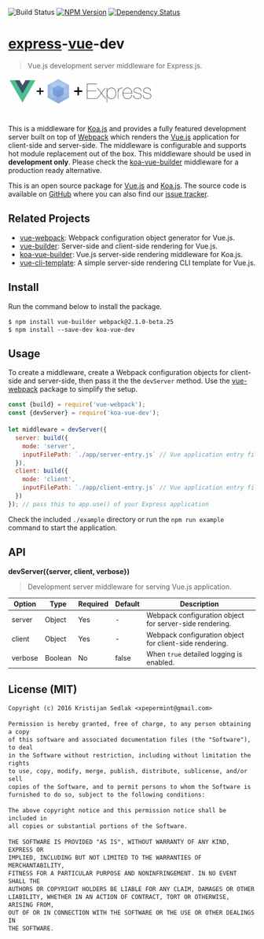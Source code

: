![Build Status](https://travis-ci.org/xpepermint/express-vue-dev.svg?branch=master)&nbsp;[![NPM Version](https://badge.fury.io/js/express-vue-dev.svg)](https://badge.fury.io/js/express-vue-dev)&nbsp;[![Dependency Status](https://gemnasium.com/xpepermint/express-vue-dev.svg)](https://gemnasium.com/xpepermint/express-vue-dev)

# [express](http://expressjs.com)-[vue](http://vuejs.org)-dev

> Vue.js development server middleware for Express.js.

<img src="logo.png" height="60" style="margin-bottom: 20px" />

This is a middleware for [Koa.js](http://koajs.com) and provides a fully featured development server built on top of [Webpack](http://webpack.github.io) which renders the [Vue.js](http://vuejs.org) application for client-side and server-side. The middleware is configurable and supports hot module replacement out of the box. This middleware should be used in **development only**. Please check the [koa-vue-builder](https://github.com/kristianmandrup/koa-vue-builder) middleware for a production ready alternative.

This is an open source package for [Vue.js](http://vuejs.org/) and [Koa.js](http://koajs.com). The source code is available on [GitHub](https://github.com/kristianmandrup/koa-vue-dev) where you can also find our [issue tracker](https://github.com/kristianmandrup/koa-vue-dev/issues).

## Related Projects

* [vue-webpack](https://github.com/xpepermint/vue-webpack): Webpack configuration object generator for Vue.js.
* [vue-builder](https://github.com/xpepermint/vue-builder): Server-side and client-side rendering for Vue.js.
* [koa-vue-builder](https://github.com/kristianmandrup/koa-vue-builder): Vue.js server-side rendering middleware for Koa.js.
* [vue-cli-template](https://github.com/xpepermint/vue-cli-template): A simple server-side rendering CLI template for Vue.js.

## Install

Run the command below to install the package.

```
$ npm install vue-builder webpack@2.1.0-beta.25
$ npm install --save-dev koa-vue-dev
```

## Usage

To create a middleware, create a Webpack configuration objects for client-side and server-side, then pass it the the `devServer` method. Use the [vue-webpack](https://github.com/xpepermint/vue-webpack) package to simplify the setup.

```js
const {build} = require('vue-webpack');
const {devServer} = require('koa-vue-dev');

let middleware = devServer({
  server: build({
    mode: 'server',
    inputFilePath: `./app/server-entry.js` // Vue application entry file for server-side
  }),
  client: build({
    mode: 'client',
    inputFilePath: `./app/client-entry.js` // Vue application entry file for client-side
  })
}); // pass this to app.use() of your Express application
```

Check the included `./example` directory or run the `npm run example` command to start the application.

## API

**devServer({server, client, verbose})**

> Development server middleware for serving Vue.js application.

| Option | Type | Required | Default | Description
|--------|------|----------|---------|------------
| server | Object | Yes | - | Webpack configuration object for server-side rendering.
| client | Object | Yes | - | Webpack configuration object for client-side rendering.
| verbose | Boolean | No | false | When `true` detailed logging is enabled.

## License (MIT)

```
Copyright (c) 2016 Kristijan Sedlak <xpepermint@gmail.com>

Permission is hereby granted, free of charge, to any person obtaining a copy
of this software and associated documentation files (the "Software"), to deal
in the Software without restriction, including without limitation the rights
to use, copy, modify, merge, publish, distribute, sublicense, and/or sell
copies of the Software, and to permit persons to whom the Software is
furnished to do so, subject to the following conditions:

The above copyright notice and this permission notice shall be included in
all copies or substantial portions of the Software.

THE SOFTWARE IS PROVIDED "AS IS", WITHOUT WARRANTY OF ANY KIND, EXPRESS OR
IMPLIED, INCLUDING BUT NOT LIMITED TO THE WARRANTIES OF MERCHANTABILITY,
FITNESS FOR A PARTICULAR PURPOSE AND NONINFRINGEMENT. IN NO EVENT SHALL THE
AUTHORS OR COPYRIGHT HOLDERS BE LIABLE FOR ANY CLAIM, DAMAGES OR OTHER
LIABILITY, WHETHER IN AN ACTION OF CONTRACT, TORT OR OTHERWISE, ARISING FROM,
OUT OF OR IN CONNECTION WITH THE SOFTWARE OR THE USE OR OTHER DEALINGS IN
THE SOFTWARE.
```
